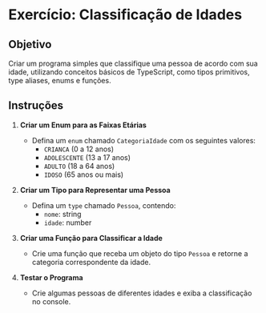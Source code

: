 # Exercício: Classificação de Idades

## Objetivo

Criar um programa simples que classifique uma pessoa de acordo com sua idade, utilizando conceitos básicos de TypeScript, como tipos primitivos, type aliases, enums e funções.

## Instruções

1. **Criar um Enum para as Faixas Etárias**

   - Defina um `enum` chamado `CategoriaIdade` com os seguintes valores:
     - `CRIANCA` (0 a 12 anos)
     - `ADOLESCENTE` (13 a 17 anos)
     - `ADULTO` (18 a 64 anos)
     - `IDOSO` (65 anos ou mais)

2. **Criar um Tipo para Representar uma Pessoa**

   - Defina um `type` chamado `Pessoa`, contendo:
     - `nome`: string
     - `idade`: number

3. **Criar uma Função para Classificar a Idade**

   - Crie uma função que receba um objeto do tipo `Pessoa` e retorne a categoria correspondente da idade.

4. **Testar o Programa**
   - Crie algumas pessoas de diferentes idades e exiba a classificação no console.
